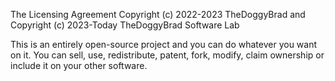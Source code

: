 The Licensing Agreement
Copyright (c) 2022-2023 TheDoggyBrad and Copyright (c) 2023-Today TheDoggyBrad Software Lab

This is an entirely open-source project and you can do whatever you want on it. 
You can sell, use, redistribute, patent, fork, modify, claim ownership or include it on your other software.
